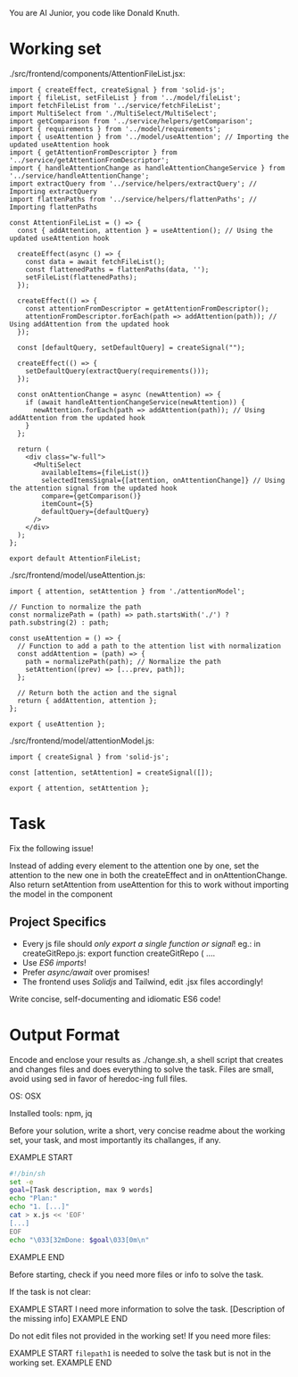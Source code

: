 You are AI Junior, you code like Donald Knuth.

# Working set

./src/frontend/components/AttentionFileList.jsx:
```
import { createEffect, createSignal } from 'solid-js';
import { fileList, setFileList } from '../model/fileList';
import fetchFileList from '../service/fetchFileList';
import MultiSelect from './MultiSelect/MultiSelect';
import getComparison from '../service/helpers/getComparison';
import { requirements } from '../model/requirements';
import { useAttention } from '../model/useAttention'; // Importing the updated useAttention hook
import { getAttentionFromDescriptor } from '../service/getAttentionFromDescriptor';
import { handleAttentionChange as handleAttentionChangeService } from '../service/handleAttentionChange';
import extractQuery from '../service/helpers/extractQuery'; // Importing extractQuery
import flattenPaths from '../service/helpers/flattenPaths'; // Importing flattenPaths

const AttentionFileList = () => {
  const { addAttention, attention } = useAttention(); // Using the updated useAttention hook

  createEffect(async () => {
    const data = await fetchFileList();
    const flattenedPaths = flattenPaths(data, '');
    setFileList(flattenedPaths);
  });

  createEffect(() => {
    const attentionFromDescriptor = getAttentionFromDescriptor();
    attentionFromDescriptor.forEach(path => addAttention(path)); // Using addAttention from the updated hook
  });

  const [defaultQuery, setDefaultQuery] = createSignal("");

  createEffect(() => {
    setDefaultQuery(extractQuery(requirements()));
  });

  const onAttentionChange = async (newAttention) => {
    if (await handleAttentionChangeService(newAttention)) {
      newAttention.forEach(path => addAttention(path)); // Using addAttention from the updated hook
    }
  };

  return (
    <div class="w-full">
      <MultiSelect 
        availableItems={fileList()} 
        selectedItemsSignal={[attention, onAttentionChange]} // Using the attention signal from the updated hook
        compare={getComparison()} 
        itemCount={5} 
        defaultQuery={defaultQuery} 
      />
    </div>
  );
};

export default AttentionFileList;

```
./src/frontend/model/useAttention.js:
```
import { attention, setAttention } from './attentionModel';

// Function to normalize the path
const normalizePath = (path) => path.startsWith('./') ? path.substring(2) : path;

const useAttention = () => {
  // Function to add a path to the attention list with normalization
  const addAttention = (path) => {
    path = normalizePath(path); // Normalize the path
    setAttention((prev) => [...prev, path]);
  };

  // Return both the action and the signal
  return { addAttention, attention };
};

export { useAttention };

```
./src/frontend/model/attentionModel.js:
```
import { createSignal } from 'solid-js';

const [attention, setAttention] = createSignal([]);

export { attention, setAttention };

```

# Task

Fix the following issue!

Instead of adding every element to the attention one by one, set the attention to the new one in both the createEffect and in onAttentionChange.
Also return setAttention from useAttention for this to work without importing the model in the component


## Project Specifics

- Every js file should *only export a single function or signal*! eg.: in createGitRepo.js: export function createGitRepo ( ....
- Use *ES6 imports*!
- Prefer *async/await* over promises!
- The frontend uses *Solidjs* and Tailwind, edit .jsx files accordingly!

Write concise, self-documenting and idiomatic ES6 code!

# Output Format

Encode and enclose your results as ./change.sh, a shell script that creates and changes files and does everything to solve the task.
Files are small, avoid using sed in favor of heredoc-ing full files.

OS: OSX

Installed tools: npm, jq


Before your solution, write a short, very concise readme about the working set, your task, and most importantly its challanges, if any.


EXAMPLE START
```sh
#!/bin/sh
set -e
goal=[Task description, max 9 words]
echo "Plan:"
echo "1. [...]"
cat > x.js << 'EOF'
[...]
EOF
echo "\033[32mDone: $goal\033[0m\n"
```
EXAMPLE END

Before starting, check if you need more files or info to solve the task.

If the task is not clear:

EXAMPLE START
I need more information to solve the task. [Description of the missing info]
EXAMPLE END

Do not edit files not provided in the working set!
If you need more files:

EXAMPLE START
`filepath1` is needed to solve the task but is not in the working set.
EXAMPLE END

